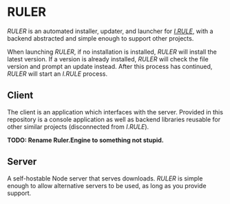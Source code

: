 # RULER
_RULER_ is an automated installer, updater, and launcher for [_I.RULE_](https://doctorhummer.itch.io/irule), with a backend abstracted and simple enough to support other projects.

When launching _RULER_, if no installation is installed, _RULER_ will install the latest version. If a version is already installed, _RULER_ will check the file version and prompt an update instead. After this process has continued, _RULER_ will start an _I.RULE_ process.

## Client
The client is an application which interfaces with the server. Provided in this repository is a console application as well as backend libraries reusable for other similar projects (disconnected from _I.RULE_).

**TODO: Rename Ruler.Engine to something not stupid.**

## Server
A self-hostable Node server that serves downloads. _RULER_ is simple enough to allow alternative servers to be used, as long as you provide support.
